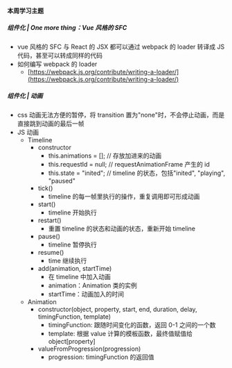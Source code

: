 #### 本周学习主题

##### 组件化 | One more thing：Vue 风格的 SFC

- vue 风格的 SFC 与 React 的 JSX 都可以通过 webpack 的 loader 转译成 JS 代码，甚至可以转成同样的代码
- 如何编写 webpack 的 loader
  - [https://webpack.js.org/contribute/writing-a-loader/](https://webpack.js.org/contribute/writing-a-loader/)

##### 组件化 | 动画

- css 动画无法方便的暂停，将 transition 置为"none"时，不会停止动画，而是直接跳到动画的最后一帧
- JS 动画
  - Timeline
    - constructor
      - this.animations = []; // 存放加进来的动画
      - this.requestId = null; // requestAnimationFrame 产生的 id
      - this.state = "inited"; // timeline 的状态，包括"inited", "playing", "paused"
    - tick()
      - timeline 的每一帧里执行的操作，重复调用即可形成动画
    - start()
      - timeline 开始执行
    - restart()
      - 重置 timeline 的状态和动画的状态，重新开始 timeline
    - pause()
      - timeline 暂停执行
    - resume()
      - time 继续执行
    - add(animation, startTime)
      - 在 timeline 中加入动画
      - animation：Animation 类的实例
      - startTime：动画加入的时间
  - Animation
    - constructor(object, property, start, end, duration, delay, timingFunction, template)
      - timingFunction: 跟随时间变化的函数，返回 0-1 之间的一个数
      - template: 根据 value 计算的模板函数，最终值赋值给 object[property]
    - valueFromProgression(progression)
      - progression: timingFunction 的返回值
